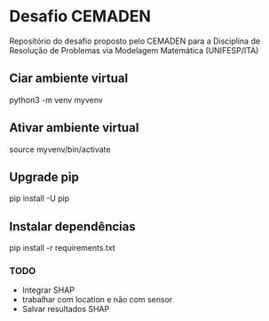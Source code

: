 # Desafio CEMADEN
Repositório do desafio proposto pelo CEMADEN para a Disciplina de Resolução de Problemas via Modelagem Matemática (UNIFESP/ITA)

## Ciar ambiente virtual
python3 -m venv myvenv

## Ativar ambiente virtual
source myvenv/bin/activate

## Upgrade pip
pip install -U pip

## Instalar dependências
pip install -r requirements.txt



### TODO

- Integrar SHAP
- trabalhar com location e não com sensor
- Salvar resultados SHAP
